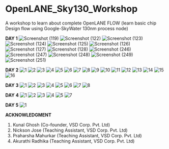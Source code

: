 # OpenLANE_Sky130_Workshop
A workshop to learn about complete OpenLANE FLOW (learn basic chip Design flow using Google-SkyWater 130nm process node)

**DAY 1**
![Screenshot (119)](https://user-images.githubusercontent.com/82122053/114048537-4ab16700-98a8-11eb-9489-7428263e8829.png)
![Screenshot (122)](https://user-images.githubusercontent.com/82122053/114048547-4e44ee00-98a8-11eb-97b1-6208156278bf.png)
![Screenshot (123)](https://user-images.githubusercontent.com/82122053/114048548-4edd8480-98a8-11eb-86ec-00b11c7939cb.png)
![Screenshot (124)](https://user-images.githubusercontent.com/82122053/114048550-4edd8480-98a8-11eb-8763-b7de0b29d76c.png)
![Screenshot (125)](https://user-images.githubusercontent.com/82122053/114048555-500eb180-98a8-11eb-8278-0ccb7201785f.png)
![Screenshot (126)](https://user-images.githubusercontent.com/82122053/114048563-51d87500-98a8-11eb-80c0-8542754f617d.png)
![Screenshot (127)](https://user-images.githubusercontent.com/82122053/114048572-543acf00-98a8-11eb-86b7-907cdf7bee28.png)
![Screenshot (128)](https://user-images.githubusercontent.com/82122053/114048598-5866ec80-98a8-11eb-8c4e-50c9da80ab6d.png)
![Screenshot (246)](https://user-images.githubusercontent.com/82122053/114048603-59981980-98a8-11eb-9bbe-968d5e991f29.png)
![Screenshot (247)](https://user-images.githubusercontent.com/82122053/114048606-5a30b000-98a8-11eb-8782-b54b9314398b.png)
![Screenshot (248)](https://user-images.githubusercontent.com/82122053/114048610-5ac94680-98a8-11eb-8a84-5318c25489c7.png)
![Screenshot (249)](https://user-images.githubusercontent.com/82122053/114048613-5b61dd00-98a8-11eb-8752-c53aa44fefcd.png)
![Screenshot (251)](https://user-images.githubusercontent.com/82122053/114048615-5bfa7380-98a8-11eb-84a8-0c3d86947ff4.png)

**DAY 2**
![1](https://user-images.githubusercontent.com/82122053/114453670-6180f200-9bf7-11eb-916b-8bad4bae4bad.png)
![2](https://user-images.githubusercontent.com/82122053/114453674-634ab580-9bf7-11eb-844f-0e93fab83783.png)
![3](https://user-images.githubusercontent.com/82122053/114453682-65147900-9bf7-11eb-9caa-388fd36056ce.png)
![4](https://user-images.githubusercontent.com/82122053/114453700-680f6980-9bf7-11eb-92bb-30f9366a6b49.png)
![5](https://user-images.githubusercontent.com/82122053/114453702-69409680-9bf7-11eb-8a23-b9177b3109b6.png)
![6](https://user-images.githubusercontent.com/82122053/114453703-69d92d00-9bf7-11eb-8a71-853832dee3ce.png)
![7](https://user-images.githubusercontent.com/82122053/114453707-6a71c380-9bf7-11eb-8054-e94896a9ee42.png)
![8](https://user-images.githubusercontent.com/82122053/114453708-6b0a5a00-9bf7-11eb-9f01-a45cec0839cc.png)
![9](https://user-images.githubusercontent.com/82122053/114453711-6ba2f080-9bf7-11eb-8c80-cb74cefabc7b.png)
![10](https://user-images.githubusercontent.com/82122053/114453714-6c3b8700-9bf7-11eb-86e7-a0326da2b69c.png)
![11](https://user-images.githubusercontent.com/82122053/114453716-6d6cb400-9bf7-11eb-990b-a8c7d0f1e01a.png)
![12](https://user-images.githubusercontent.com/82122053/114453720-6e054a80-9bf7-11eb-94e7-aa21fccf9a0f.png)
![13](https://user-images.githubusercontent.com/82122053/114453722-6e9de100-9bf7-11eb-90e4-20ac1a532336.png)
![14](https://user-images.githubusercontent.com/82122053/114453723-6f367780-9bf7-11eb-9272-db85bfa9facf.png)
![15](https://user-images.githubusercontent.com/82122053/114453727-6fcf0e00-9bf7-11eb-9754-1e5786f707cc.png)
![16](https://user-images.githubusercontent.com/82122053/114453731-7067a480-9bf7-11eb-9306-0cda24b49a0e.png)

**DAY 3**
![1](https://user-images.githubusercontent.com/82122053/114453781-7cebfd00-9bf7-11eb-9bef-9b9176f30e21.png)
![2](https://user-images.githubusercontent.com/82122053/114453785-7eb5c080-9bf7-11eb-866d-cb8dcf6fac4c.png)
![3](https://user-images.githubusercontent.com/82122053/114453786-7f4e5700-9bf7-11eb-92be-5c7137195bf5.png)
![4](https://user-images.githubusercontent.com/82122053/114453791-7f4e5700-9bf7-11eb-93fd-3ab9b4099ccb.png)
![5](https://user-images.githubusercontent.com/82122053/114453793-7fe6ed80-9bf7-11eb-8575-24488247c0cf.png)
![6](https://user-images.githubusercontent.com/82122053/114453794-807f8400-9bf7-11eb-9e5f-3f734c3b18f0.png)
![7](https://user-images.githubusercontent.com/82122053/114453798-807f8400-9bf7-11eb-9cef-4eb35aa5f8de.png)
![8](https://user-images.githubusercontent.com/82122053/114453800-81181a80-9bf7-11eb-9757-f4db95f8c74e.png)

**DAY 4**
![1](https://user-images.githubusercontent.com/82122053/114453879-9db45280-9bf7-11eb-8459-7de779e78f83.png)
![2](https://user-images.githubusercontent.com/82122053/114453884-9f7e1600-9bf7-11eb-80dc-174f630b289d.png)
![3](https://user-images.githubusercontent.com/82122053/114453893-a1e07000-9bf7-11eb-82b3-1d634db04854.png)
![4](https://user-images.githubusercontent.com/82122053/114453898-a3119d00-9bf7-11eb-9453-be8bec5b9723.png)
![5](https://user-images.githubusercontent.com/82122053/114453900-a442ca00-9bf7-11eb-95e2-22e97970b967.png)
![7](https://user-images.githubusercontent.com/82122053/114453901-a442ca00-9bf7-11eb-8e08-c6678b42162e.png)

**DAY 5**
![1](https://user-images.githubusercontent.com/82122053/114453956-b4f34000-9bf7-11eb-9371-9e9fcb82682c.png)


**ACKNOWLEDGMENT**
1. Kunal Ghosh (Co-founder, VSD Corp. Pvt. Ltd)
2. Nickson Jose (Teaching Assistant, VSD Corp. Pvt. Ltd)
3. Praharsha Mahurkar (Teaching Assistant, VSD Corp. Pvt. Ltd)
4. Akurathi Radhika (Teaching Assistant, VSD Corp. Pvt. Ltd)
